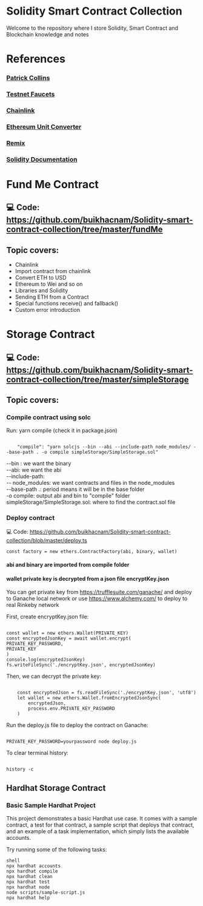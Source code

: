 # Solidity Smart Contract Collection

Welcome to the repository where I store Solidity, Smart Contract and Blockchain knowledge and notes

# References

### [Patrick Collins](https://www.youtube.com/channel/UCn-3f8tw_E1jZvhuHatROwA)

### [Testnet Faucets](https://faucets.chain.link)

### [Chainlink](https://chain.link/)

### [Ethereum Unit Converter](https://eth-converter.com/)

### [Remix](https://remix.ethereum.org/)

### [Solidity Documentation](https://docs.soliditylang.org/en/v0.8.6/index.html)

# Fund Me Contract

## 💻 Code: https://github.com/buikhacnam/Solidity-smart-contract-collection/tree/master/fundMe

## Topic covers:

-   Chainlink
-   Import contract from chainlink
-   Convert ETH to USD
-   Ethereum to Wei and so on
-   Libraries and Solidity
-   Sending ETH from a Contract
-   Special functions receive() and fallback()
-   Custom error introduction

# Storage Contract

## 💻 Code: https://github.com/buikhacnam/Solidity-smart-contract-collection/tree/master/simpleStorage

## Topic covers:

### Compile contract using solc

Run: yarn compile (check it in package.json)

```

    "compile": "yarn solcjs --bin --abi --include-path node_modules/ --base-path . -o compile simpleStorage/SimpleStorage.sol"

```

--bin : we want the binary <br>
--abi: we want the abi <br>
--include-path: <br>
-- node_modules: we want contracts and files in the node_modules <br>
--base-path .: period means it will be in the base folder <br>
-o compile: output abi and bin to "compile" folder <br>
simpleStorage/SimpleStorage.sol: where to find the contract.sol file <br>

### Deploy contract

💻 Code: https://github.com/buikhacnam/Solidity-smart-contract-collection/blob/master/deploy.ts

```
const factory = new ethers.ContractFactory(abi, binary, wallet)
```

#### abi and binary are imported from compile folder

#### wallet private key is decrypted from a json file encryptKey.json

You can get private key from https://trufflesuite.com/ganache/ and deploy to Ganache local network or use https://www.alchemy.com/ to deploy to real Rinkeby network



First, create encryptKey.json file:

```

const wallet = new ethers.Wallet(PRIVATE_KEY)
const encryptedJsonKey = await wallet.encrypt(
PRIVATE_KEY_PASSWORD,
PRIVATE_KEY
)
console.log(encryptedJsonKey)
fs.writeFileSync('./encryptKey.json', encryptedJsonKey)

```

Then, we can decrypt the private key:

```

    const encryptedJson = fs.readFileSync('./encryptKey.json', 'utf8')
    let wallet = new ethers.Wallet.fromEncryptedJsonSync(
    	encryptedJson,
    	process.env.PRIVATE_KEY_PASSWORD
    )

```
Run the deploy.js file to deploy the contract on Ganache:

```

PRIVATE_KEY_PASSWORD=yourpassword node deploy.js

```

To clear terminal history:

```

history -c

```

## Hardhat Storage Contract

### Basic Sample Hardhat Project

This project demonstrates a basic Hardhat use case. It comes with a sample contract, a test for that contract, a sample script that deploys that contract, and an example of a task implementation, which simply lists the available accounts.

Try running some of the following tasks:

```
shell
npx hardhat accounts
npx hardhat compile
npx hardhat clean
npx hardhat test
npx hardhat node
node scripts/sample-script.js
npx hardhat help

```